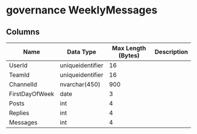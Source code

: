 # governance WeeklyMessages

## <a name="#columns"></a>Columns

| Name | Data Type | Max Length (Bytes) | Description |
|---|---|---|---|
| UserId | uniqueidentifier | 16 |
| TeamId | uniqueidentifier | 16 |
| ChannelId | nvarchar(450) | 900 |
| FirstDayOfWeek | date | 3 |
| Posts | int | 4 |
| Replies | int | 4 |
| Messages | int | 4 |

